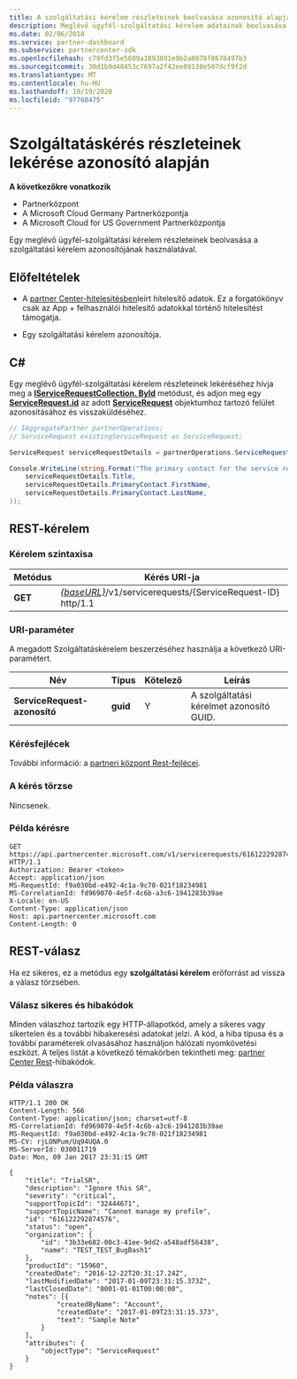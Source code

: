 ```yaml
---
title: A szolgáltatási kérelem részleteinek beolvasása azonosító alapján.
description: Meglévő ügyfél-szolgáltatási kérelem adatainak beolvasása azonosító alapján.
ms.date: 02/06/2018
ms.service: partner-dashboard
ms.subservice: partnercenter-sdk
ms.openlocfilehash: c79fd3f5e5609a1893891e9b2a8078f8678497b3
ms.sourcegitcommit: 30d1b9d48453c7697a2f42ee09138e507dcf9f2d
ms.translationtype: MT
ms.contentlocale: hu-HU
ms.lasthandoff: 10/19/2020
ms.locfileid: "97768475"
---
```

# <a name="get-service-request-details-by-id"></a>Szolgáltatáskérés részleteinek lekérése azonosító alapján

**A következőkre vonatkozik**

- Partnerközpont
- A Microsoft Cloud Germany Partnerközpontja
- A Microsoft Cloud for US Government Partnerközpontja

Egy meglévő ügyfél-szolgáltatási kérelem részleteinek beolvasása a szolgáltatási kérelem azonosítójának használatával.

## <a name="prerequisites"></a>Előfeltételek

- A [partner Center-hitelesítésben](partner-center-authentication.md)leírt hitelesítő adatok. Ez a forgatókönyv csak az App + felhasználói hitelesítő adatokkal történő hitelesítést támogatja.

- Egy szolgáltatási kérelem azonosítója.

## <a name="c"></a>C\#

Egy meglévő ügyfél-szolgáltatási kérelem részleteinek lekéréséhez hívja meg a [**IServiceRequestCollection. ById**](/dotnet/api/microsoft.store.partnercenter.servicerequests.iservicerequestcollection.byid) metódust, és adjon meg egy [**ServiceRequest.id**](/dotnet/api/microsoft.store.partnercenter.models.servicerequests.servicerequest.id#Microsoft_Store_PartnerCenter_Models_ServiceRequests_ServiceRequest_Id) az adott [**ServiceRequest**](/dotnet/api/microsoft.store.partnercenter.models.servicerequests.servicerequest) objektumhoz tartozó felület azonosításához és visszaküldéséhez.

``` csharp
// IAggregatePartner partnerOperations;
// ServiceRequest existingServiceRequest as ServiceRequest;

ServiceRequest serviceRequestDetails = partnerOperations.ServiceRequests.ById(existingServiceRequest.Id).Get();

Console.WriteLine(string.Format("The primary contact for the service request {0} is {1} {2}.",
    serviceRequestDetails.Title,
    serviceRequestDetails.PrimaryContact.FirstName,
    serviceRequestDetails.PrimaryContact.LastName,
));
```

## <a name="rest-request"></a>REST-kérelem

### <a name="request-syntax"></a>Kérelem szintaxisa

| Metódus    | Kérés URI-ja                                                                                 |
|-----------|---------------------------------------------------------------------------------------------|
| **GET** | [*{baseURL}*](partner-center-rest-urls.md)/v1/servicerequests/{ServiceRequest-ID} http/1.1  |

### <a name="uri-parameter"></a>URI-paraméter

A megadott Szolgáltatáskérelem beszerzéséhez használja a következő URI-paramétert.

| Név                  | Típus     | Kötelező | Leírás                                 |
|-----------------------|----------|----------|---------------------------------------------|
| **ServiceRequest-azonosító** | **guid** | Y        | A szolgáltatási kérelmet azonosító GUID. |

### <a name="request-headers"></a>Kérésfejlécek

További információ: a [partneri központ Rest-fejlécei](headers.md).

### <a name="request-body"></a>A kérés törzse

Nincsenek.

### <a name="request-example"></a>Példa kérésre

```http
GET https://api.partnercenter.microsoft.com/v1/servicerequests/616122292874576 HTTP/1.1
Authorization: Bearer <token>
Accept: application/json
MS-RequestId: f9a030bd-e492-4c1a-9c70-021f18234981
MS-CorrelationId: fd969070-4e5f-4c6b-a3c6-1941283b39ae
X-Locale: en-US
Content-Type: application/json
Host: api.partnercenter.microsoft.com
Content-Length: 0
```

## <a name="rest-response"></a>REST-válasz

Ha ez sikeres, ez a metódus egy **szolgáltatási kérelem** erőforrást ad vissza a válasz törzsében.

### <a name="response-success-and-error-codes"></a>Válasz sikeres és hibakódok

Minden válaszhoz tartozik egy HTTP-állapotkód, amely a sikeres vagy sikertelen és a további hibakeresési adatokat jelzi. A kód, a hiba típusa és a további paraméterek olvasásához használjon hálózati nyomkövetési eszközt. A teljes listát a következő témakörben tekintheti meg: [partner Center Rest](error-codes.md)-hibakódok.

### <a name="response-example"></a>Példa válaszra

```http
HTTP/1.1 200 OK
Content-Length: 566
Content-Type: application/json; charset=utf-8
MS-CorrelationId: fd969070-4e5f-4c6b-a3c6-1941283b39ae
MS-RequestId: f9a030bd-e492-4c1a-9c70-021f18234981
MS-CV: rjLONPum/Uq94UQA.0
MS-ServerId: 030011719
Date: Mon, 09 Jan 2017 23:31:15 GMT

{
    "title": "TrialSR",
    "description": "Ignore this SR",
    "severity": "critical",
    "supportTopicId": "32444671",
    "supportTopicName": "Cannot manage my profile",
    "id": "616122292874576",
    "status": "open",
    "organization": {
        "id": "3b33e682-00c3-41ee-9dd2-a548adf56438",
        "name": "TEST_TEST_BugBash1"
    },
    "productId": "15960",
    "createdDate": "2016-12-22T20:31:17.24Z",
    "lastModifiedDate": "2017-01-09T23:31:15.373Z",
    "lastClosedDate": "0001-01-01T00:00:00",
    "notes": [{
            "createdByName": "Account",
            "createdDate": "2017-01-09T23:31:15.373",
            "text": "Sample Note"
        }
    ],
    "attributes": {
        "objectType": "ServiceRequest"
    }
}
```
